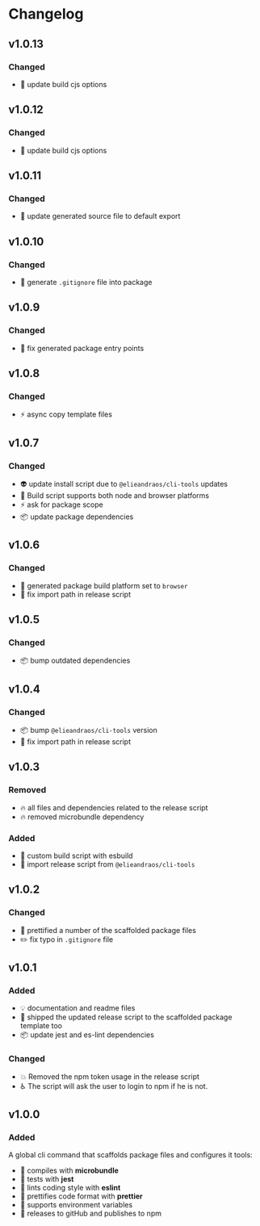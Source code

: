 # Changelog
## v1.0.13
### Changed
- :green_heart: update build cjs options

## v1.0.12
### Changed
- :green_heart: update build cjs options

## v1.0.11
### Changed
- :bug: update generated source file to default export

## v1.0.10
### Changed
- :bug: generate `.gitignore` file into package

## v1.0.9
### Changed
- :bug: fix generated package entry points

## v1.0.8
### Changed
- :zap: async copy template files

## v1.0.7
### Changed
- :alien: update install script due to `@elieandraos/cli-tools` updates
- :green_heart: Build script supports both node and browser platforms
- :zap: ask for package scope
- :package: update package dependencies

## v1.0.6
### Changed
- :hammer: generated package build platform set to `browser`
- :bug: fix import path in release script

## v1.0.5
### Changed
- :package: bump outdated dependencies

## v1.0.4
### Changed
- :package: bump `@elieandraos/cli-tools` version
- :bug: fix import path in release script

## v1.0.3
### Removed
- :fire: all files and dependencies related to the release script
- :fire: removed microbundle dependency
### Added
- :green_heart: custom build script with esbuild
- :rocket: import release script from `@elieandraos/cli-tools`

## v1.0.2
### Changed
- :lipstick: prettified a number of the scaffolded package files
- :pencil2: fix typo in `.gitignore` file

## v1.0.1
### Added
- :bulb: documentation and readme files
- :rocket: shipped the updated release script to the scaffolded package template too
- :package: update jest and es-lint dependencies
### Changed
- :boom: Removed the npm token usage in the release script
- :wheelchair: The script will ask the user to login to npm if he is not.

## v1.0.0
### Added
A global cli command that scaffolds package files and configures it tools: 

-   :green_heart: compiles with **microbundle**
-   :test_tube: tests with **jest**
-   :rotating_light: lints coding style with **eslint**
-   :lipstick: prettifies code format with **prettier**
-   :twisted_rightwards_arrows: supports environment variables
-   :rocket: releases to gitHub and publishes to npm